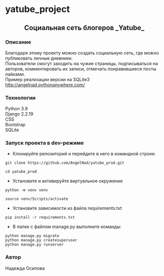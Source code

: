 # yatube_project
<h2 align="center">Социальная сеть блогеров _Yatube_</h2>

### Описание
Благодаря этому проекту можно создать социальную сеть, где можно публиковать личные дневники.<br>
Пользователи смогут заходить на чужие страницы, подписываться на авторов, 
комментировать их записи, отмечать понравившиеся посты лайками.<br>
Пример реализации версии на SQLite3 http://angelnad.pythonanywhere.com/

### Технологии
Python 3.9<br>
Django 2.2.19<br>
CSS<br>
Bootstrap<br>
SQLite
### Запуск проекта в dev-режиме
- Клонируйте репозиторий и перейдите в него в командной строке:
```
git clone https://github.com/AngelNad/yatube_prod.git

cd yatube_prod
```
- Установите и активируйте виртуальное окружение
```
python -m venv venv

source venv/Scripts/activate
```

- Установите зависимости из файла requirements.txt
```
pip install -r requirements.txt
``` 
- В папке с файлом manage.py выполните команды:
```
python manage.py migrate
python manage.py createsuperuser
python manage.py runserver
```
### Автор
Надежда Осипова
